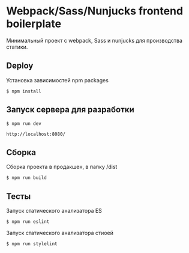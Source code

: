 Webpack/Sass/Nunjucks frontend boilerplate
==========================================

Минимальный проект с webpack, Sass и nunjucks для производства статики.

Deploy
------

Установка зависимостей npm packages

    $ npm install

Запуск сервера для разработки
-----------------------------

    $ npm run dev

    http://localhost:8080/

Cборка
------

Сборка проекта в продакшен, в папку /dist

    $ npm run build

Тесты
-----

Запуск статического анализатора ES

    $ npm run eslint

Запуск статического анализатора стиоей

    $ npm run stylelint
